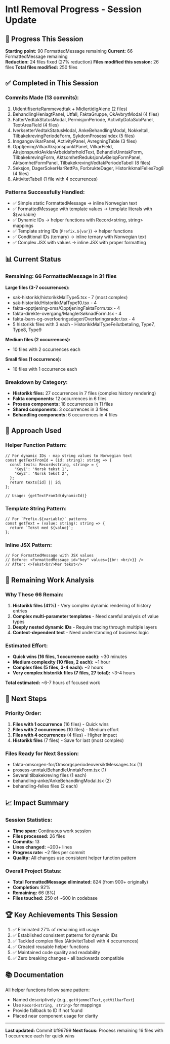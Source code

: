 # Intl Removal Progress - Session Update

## 🎯 Progress This Session

**Starting point:** 90 FormattedMessage remaining
**Current:** 66 FormattedMessage remaining  
**Reduction:** 24 files fixed (27% reduction)
**Files modified this session:** 26 files
**Total files modified:** 250 files

## ✅ Completed in This Session

### Commits Made (13 commits):
1. UidentifiserteRammevedtak + MidlertidigAlene (2 files)
2. BehandlingHenlagtPanel, Utfall, FaktaGruppe, OkAvbrytModal (4 files)
3. FatterVedtakStatusModal, PermisjonPeriode, ActivityDataSubPanel, TextAreaField (4 files)
4. IverksetterVedtakStatusModal, AnkeBehandlingModal, Nokkeltall, TilbakekrevingPeriodeForm, SykdomProsessIndex (5 files)
5. InngangsvilkarPanel, ActivityPanel, AvregningTable (3 files)
6. OpptjeningVilkarAksjonspunktPanel, VilkarField, AksjonspunktAvklarArbeidsforholdText, BehandleUnntakForm, TilbakekrevingForm, AktsomhetReduksjonAvBelopFormPanel, AktsomhetFormPanel, TilbakekrevingVedtakPeriodeTabell (8 files)
7. Seksjon, DagerSokerHarRettPa, ForbrukteDager, HistorikkmalFelles7og8 (4 files)
8. AktivitetTabell (1 file with 4 occurrences)

### Patterns Successfully Handled:
- ✅ Simple static FormattedMessage → inline Norwegian text
- ✅ FormattedMessage with template values → template literals with ${variable}
- ✅ Dynamic IDs → helper functions with Record<string, string> mappings
- ✅ Template string IDs (`Prefix.${var}`) → helper functions
- ✅ Conditional IDs (ternary) → inline ternary with Norwegian text
- ✅ Complex JSX with values → inline JSX with proper formatting

## 📊 Current Status

### Remaining: 66 FormattedMessage in 31 files

**Large files (3-7 occurrences):**
- sak-historikk/historikkMalType5.tsx - 7 (most complex)
- sak-historikk/HistorikkMalType10.tsx - 4
- fakta-opptjening-oms/OpptjeningFaktaForm.tsx - 4
- fakta-direkte-overgang/ManglerSøknadForm.tsx - 4
- fakta-barn-og-overfoeringsdager/Overføringsrader.tsx - 4
- 5 historikk files with 3 each - HistorikkMalTypeFeilutbetaling, Type7, Type8, Type9

**Medium files (2 occurrences):**
- 10 files with 2 occurrences each

**Small files (1 occurrence):**
- 16 files with 1 occurrence each

### Breakdown by Category:
- **Historikk files:** 27 occurrences in 7 files (complex history rendering)
- **Fakta components:** 12 occurrences in 6 files
- **Prosess components:** 18 occurrences in 11 files  
- **Shared components:** 3 occurrences in 3 files
- **Behandling components:** 6 occurrences in 4 files

## 🔧 Approach Used

### Helper Function Pattern:
```tsx
// For dynamic IDs - map string values to Norwegian text
const getTextFromId = (id: string): string => {
  const texts: Record<string, string> = {
    'Key1': 'Norsk tekst 1',
    'Key2': 'Norsk tekst 2',
  };
  return texts[id] || id;
};

// Usage: {getTextFromId(dynamicId)}
```

### Template String Pattern:
```tsx
// For `Prefix.${variable}` patterns
const getText = (value: string): string => {
  return `Tekst med ${value}`;
};
```

### Inline JSX Pattern:
```tsx
// For FormattedMessage with JSX values
// Before: <FormattedMessage id="key" values={{br: <br/>}} />
// After: <>Tekst<br/>Mer tekst</>
```

## 📝 Remaining Work Analysis

### Why These 66 Remain:
1. **Historikk files (41%)** - Very complex dynamic rendering of history entries
2. **Complex multi-parameter templates** - Need careful analysis of value types
3. **Deeply nested dynamic IDs** - Require tracing through multiple layers
4. **Context-dependent text** - Need understanding of business logic

### Estimated Effort:
- **Quick wins (16 files, 1 occurrence each):** ~30 minutes
- **Medium complexity (10 files, 2 each):** ~1 hour
- **Complex files (5 files, 3-4 each):** ~2 hours
- **Very complex historikk files (7 files, 27 total):** ~3-4 hours

**Total estimated:** ~6-7 hours of focused work

## 🎯 Next Steps

### Priority Order:
1. **Files with 1 occurrence** (16 files) - Quick wins
2. **Files with 2 occurrences** (10 files) - Medium effort
3. **Files with 4 occurrences** (4 files) - Higher impact
4. **Historikk files** (7 files) - Save for last (most complex)

### Files Ready for Next Session:
- fakta-omsorgen-for/OmsorgsperiodeoversiktMessages.tsx (1)
- prosess-unntak/BehandleUnntakForm.tsx (1)
- Several tilbakekreving files (1 each)
- behandling-anke/AnkeBehandlingModal.tsx (2)
- behandling-felles files (2 each)

## 📈 Impact Summary

### Session Statistics:
- **Time span:** Continuous work session
- **Files processed:** 26 files
- **Commits:** 13
- **Lines changed:** ~200+ lines
- **Progress rate:** ~2 files per commit
- **Quality:** All changes use consistent helper function pattern

### Overall Project Status:
- **Total FormattedMessage eliminated:** 824 (from 900+ originally)
- **Completion:** 92%
- **Remaining:** 66 (8%)
- **Files touched:** 250 of ~600 in codebase

## 🏆 Key Achievements This Session

1. ✅ Eliminated 27% of remaining intl usage
2. ✅ Established consistent patterns for dynamic IDs  
3. ✅ Tackled complex files (AktivitetTabell with 4 occurrences)
4. ✅ Created reusable helper functions
5. ✅ Maintained code quality and readability
6. ✅ Zero breaking changes - all backwards compatible

## 📚 Documentation

All helper functions follow same pattern:
- Named descriptively (e.g., `getHjemmelText`, `getVilkarText`)
- Use `Record<string, string>` for mappings
- Provide fallback to ID if not found
- Placed near component usage for clarity

---

**Last updated:** Commit bf96799
**Next focus:** Process remaining 16 files with 1 occurrence each for quick wins
